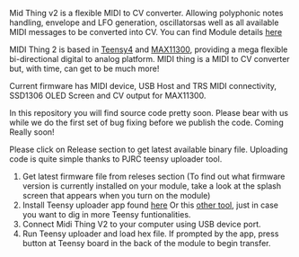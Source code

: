 Mid Thing v2 is a flexible MIDI to CV converter. Allowing polyphonic notes handling, envelope and LFO generation, oscillatorsas well as all available MIDI messages to be converted into CV.
You can find Module details [here](https://www.befaco.org/midi-thing-v2/)

MIDI Thing 2 is based in [Teensy4](https://www.pjrc.com/store/teensy40.html) and [MAX11300](https://www.analog.com/en/products/max11300.html), providing a mega flexible bi-directional digital to analog platform. MIDI thing is a MIDI to CV converter but, with time, can get to be much more!

Current firmware has MIDI device, USB Host and TRS MIDI connectivity, SSD1306 OLED Screen and CV output for MAX11300. 

In this repository you will find source code pretty soon. Please bear with us while we do the first set of bug fixing before we publish the code. Coming Really soon!

Please click on Release section to get latest available binary file. Uploading code is quite simple thanks to PJRC teensy uploader tool.

1. Get latest firmware file from releses section
(To find out what firmware version is currently installed on your module, take a look at the splash screen that appears when you turn on the module)
3. Install Teensy uploader app found [here](https://www.pjrc.com/teensy/loader.html) Or this [other tool](https://koromix.dev/tytools), just in case you want to dig in more Teensy funtionalities. 
4. Connect Midi Thing V2 to your computer using USB device port.
5. Run Teensy uploader and load hex file. If prompted by the app, press button at Teensy board in the back of the module to begin transfer.
